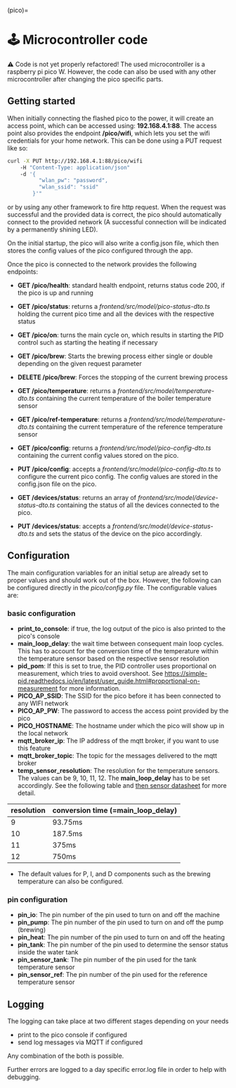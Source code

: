 (pico)=
# 🕹️  Microcontroller code
⚠️ Code is not yet properly refactored!
The used microcontroller is a raspberry pi pico W. However, the code can also be used with any other microcontroller after changing the pico specific parts.

## Getting started
When initially connecting the flashed pico to the power, it will create an access point, which can be accessed using: **192.168.4.1:88**. The access point also provides the endpoint **/pico/wifi**, which lets you set the wifi credentials for your home network. This can be done using a PUT request like so:

```sh
curl -X PUT http://192.168.4.1:88/pico/wifi
    -H "Content-Type: application/json" 
    -d '{
          "wlan_pw": "password",
          "wlan_ssid": "ssid"
        }'" 
```
or by using any other framework to fire http request. When the request was successful and the provided data is correct, the pico should automatically connect to the provided network (A successful connection will be indicated by a permanently shining LED).

On the initial startup, the pico will also write a config.json file, which then stores the config values of the pico configured through the app.

Once the pico is connected to the network provides the following endpoints:
* **GET /pico/health**: standard health endpoint, returns status code 200, if the pico is up and running
* **GET /pico/status**: returns a _frontend/src/model/pico-status-dto.ts_ holding the current pico time and all the devices with the respective status
* **GET /pico/on**: turns the main cycle on, which results in starting the PID control such as starting the heating if necessary


* **GET /pico/brew**: Starts the brewing process either single or double depending on the given request parameter
* **DELETE /pico/brew**: Forces the stopping of the current brewing process


* **GET /pico/temperature**: returns a _frontend/src/model/temperature-dto.ts_ containing the current temperature of the boiler temperature sensor
* **GET /pico/ref-temperature**: returns a _frontend/src/model/temperature-dto.ts_ containing the current temperature of the reference temperature sensor


* **GET /pico/config**: returns a _frontend/src/model/pico-config-dto.ts_ containing the current config values stored on the pico.
* **PUT /pico/config**: accepts a _frontend/src/model/pico-config-dto.ts_ to configure the current pico config. The config values are stored in the config.json file on the pico.


* **GET /devices/status**: returns an array of _frontend/src/model/device-status-dto.ts_ containing the status of all the devices connected to the pico.
* **PUT /devices/status**: accepts a _frontend/src/model/device-status-dto.ts_ and sets the status of the device on the pico accordingly.


## Configuration
The main configuration variables for an initial setup are already set to proper values and should work out of the box. However, the following can be configured directly in the _pico/config.py_ file. The configurable values are:
### basic configuration
 * **print_to_console**: if true, the log output of the pico is also printed to the pico's console
 * **main_loop_delay**: the wait time between consequent main loop cycles. This has to account for the conversion time of the temperature within the temperature sensor based on the respective sensor resolution
 * **pid_pom**: If this is set to true, the PID controller uses proportional on measurement, which tries to avoid overshoot. See https://simple-pid.readthedocs.io/en/latest/user_guide.html#proportional-on-measurement for more information.
 * **PICO_AP_SSID**: The SSID for the pico before it has been connected to any WIFI network
 * **PICO_AP_PW**: The password to access the access point provided by the pico
 * **PICO_HOSTNAME**: The hostname under which the pico will show up in the local network
 * **mqtt_broker_ip**: The IP address of the mqtt broker, if you want to use this feature
 * **mqtt_broker_topic**: The topic for the messages delivered to the mqtt broker
 * **temp_sensor_resolution**: The resolution for the temperature sensors. The values can be 9, 10, 11, 12. The **main_loop_delay** has to be set accordingly. See the following table and [then sensor datasheet](https://www.analog.com/media/en/technical-documentation/data-sheets/ds18b20.pdf) for more detail.
 
| resolution  | conversion time (=**main_loop_delay**) |
|-------------|----------------------------------------|
| 9           | 93.75ms                                |
| 10          | 187.5ms                                |
| 11          | 375ms                                  |
| 12          | 750ms                                  |
* The default values for P, I, and D components such as the brewing temperature can also be configured.

### pin configuration
* **pin_io**: The pin number of the pin used to turn on and off the machine
* **pin_pump**: The pin number of the pin used to turn on and off the pump (brewing)
* **pin_heat**: The pin number of the pin used to turn on and off the heating
* **pin_tank**: The pin number of the pin used to determine the sensor status inside the water tank
* **pin_sensor_tank**: The pin number of the pin used for the tank temperature sensor
* **pin_sensor_ref**: The pin number of the pin used for the reference temperature sensor


## Logging
The logging can take place at two different stages depending on your needs
* print to the pico console if configured
* send log messages via MQTT if configured

Any combination of the both is possible.

Further errors are logged to a day specific error.log file in order to help with debugging.

